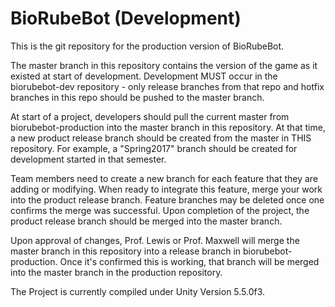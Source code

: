 # BioRubeBot (Development)
This is the git repository for the production version of BioRubeBot.

The master branch in this repository contains the version of the game
as it existed at start of development.   Development MUST occur in the
biorubebot-dev repository - only release branches from that repo and
hotfix branches in this repo should be pushed to the master branch.

At start of a project, developers should pull the current master from
biorubebot-production into the master branch in this repository. At that
time, a new product release branch should be created from the master in
THIS repository.   For example, a "Spring2017" branch should be created
for development started in that semester.

Team members need to create a new branch for each feature that they are
adding or modifying.  When ready to integrate this feature, merge your
work into the product release branch.  Feature branches may be deleted
once one confirms the merge was successful.  Upon completion of the project,
the product release branch should be merged into the master branch.

Upon approval of changes, Prof. Lewis or Prof. Maxwell will merge the
master branch in this repository into a release branch in
biorubebot-production.  Once it's confirmed this is working, that branch
will be merged into the master branch in the production repository.

The Project is currently compiled under Unity Version 5.5.0f3.
